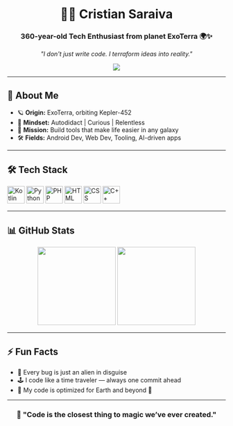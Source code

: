 <h1 align="center">👨‍🚀 Cristian Saraiva</h1>
<h3 align="center">360-year-old Tech Enthusiast from planet ExoTerra 🌍✨</h3>

<p align="center">
  <em>"I don't just write code. I terraform ideas into reality."</em>
</p>

<div align="center">
  <a href="https://t.me/ccgen_namsogen">
    <img src="https://img.shields.io/badge/🔗%20Join%20my%20Telegram-blue?style=for-the-badge" />
  </a>
</div>

---

## 🧬 About Me

- 🪐 **Origin:** ExoTerra, orbiting Kepler-452  
- 🧠 **Mindset:** Autodidact | Curious | Relentless  
- 🔭 **Mission:** Build tools that make life easier in any galaxy  
- 🛠️ **Fields:** Android Dev, Web Dev, Tooling, AI-driven apps  

---

## 🛠️ Tech Stack

<p align="left">
  <img src="https://cdn.jsdelivr.net/gh/devicons/devicon/icons/kotlin/kotlin-original.svg" width="40" alt="Kotlin" />
  <img src="https://cdn.jsdelivr.net/gh/devicons/devicon/icons/python/python-original.svg" width="40" alt="Python" />
  <img src="https://cdn.jsdelivr.net/gh/devicons/devicon/icons/php/php-original.svg" width="40" alt="PHP" />
  <img src="https://cdn.jsdelivr.net/gh/devicons/devicon/icons/html5/html5-original.svg" width="40" alt="HTML" />
  <img src="https://cdn.jsdelivr.net/gh/devicons/devicon/icons/css3/css3-original.svg" width="40" alt="CSS" />
  <img src="https://cdn.jsdelivr.net/gh/devicons/devicon/icons/cplusplus/cplusplus-original.svg" width="40" alt="C++" />
</p>

---

## 📊 GitHub Stats

<div align="center">
  <img height="180em" src="https://github-readme-stats.vercel.app/api?username=cryptocosmic-guardian&show_icons=true&theme=tokyonight&hide_border=false&count_private=true" />
  <img height="180em" src="https://github-readme-stats.vercel.app/api/top-langs/?username=cryptocosmic-guardian&layout=compact&theme=tokyonight&hide_border=false" />
</div>

---

## ⚡ Fun Facts

- 🧪 Every bug is just an alien in disguise
- 🕹️ I code like a time traveler — always one commit ahead
- 📡 My code is optimized for Earth and beyond 🌌

---

<h3 align="center">🌠 "Code is the closest thing to magic we’ve ever created."</h3>
